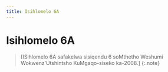 ```yaml
---
title: Isihlomelo 6A
---
```


# Isihlomelo 6A

> [ISihlomelo 6A safakelwa sisiqendu 6 soMthetho Weshumi Wokwenz’Utshintsho KuMgaqo-siseko ka-2008.]
{:.note}